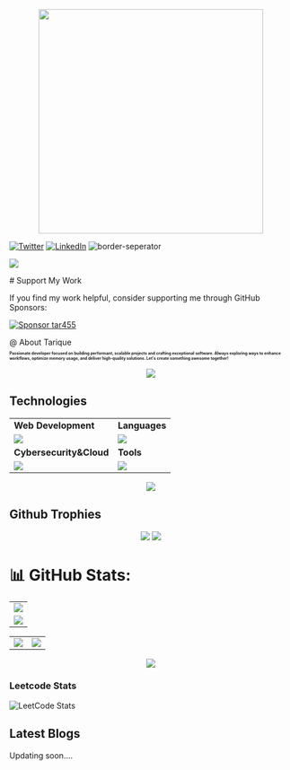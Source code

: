 
<div style="text-align: center;"> 
  <img width="400" src="https://readme-typing-svg.herokuapp.com?font=JetBrains+Mono&weight=600&size=30&duration=3000&color=2AF7B4&width=535&lines=Hi%2C+I'm+Tarique%F0%9F%91%8B;Let's+Connect!"/>
</div>

[![Twitter](https://skillicons.dev/icons?i=twitter)](https://x.com/TweetsTarique)
[![LinkedIn](https://skillicons.dev/icons?i=linkedin)](https://www.linkedin.com/in/md-tarique-ansari-9478a1189/)
![border-seperator](assets/borderseparator.gif) 
  
![](https://komarev.com/ghpvc/?username=tar455)
<div># Support My Work

If you find my work helpful, consider supporting me through GitHub Sponsors:

[![Sponsor tar455](https://img.shields.io/badge/Sponsor-%E2%9D%A4-red)](https://github.com/sponsors/tar455)
</div>
@ About Tarique
<p style="font-size:7px;">
<b>Passionate developer focused on building performant, scalable projects and crafting exceptional software. Always exploring ways to enhance workflows, optimize memory usage, and deliver high-quality solutions. Let's create something awesome together! </b>
</p>
<p align="center"><img src= 'https://capsule-render.vercel.app/api?type=rect&color=gradient&height=2.5'/></p>

## Technologies
 
<table>
<tr>
	<td><strong>Web Development</strong></td>
	<td><strong>Languages</strong></td>
</tr>
<tr>
		<td><img src = "https://skillicons.dev/icons?i=html,css,js,react,tailwind,nodejs,bootstrap,express,firebase,mongodb" ></td>
		<td><img src = "https://skillicons.dev/icons?i=java,python,SpringBoot,c&theme=dark"></td>
</tr>
<tr>
	<td><strong>Cybersecurity&Cloud</strong></td>
	<td><strong>Tools</strong></td>
</tr>
<tr>
	<td><img src = "https://skillicons.dev/icons?i=linux,docker,kubernetes,azure,netlify&theme=dark"></td>
	<td><img src = "https://skillicons.dev/icons?i=git,vscode,github,vim,githubactions&theme=dark"></td>
</tr>
</table>

<p align="center"><img src= 'https://capsule-render.vercel.app/api?type=rect&color=gradient&height=2.5'/></p>

## Github Trophies


<p align="center"><img src= 'https://capsule-render.vercel.app/api?type=rect&color=gradient&height=2.5'/>
<img src="https://github-profile-trophy.vercel.app/?username=tar455">	
</p>

# 📊 GitHub Stats:
<table>
  <tr>
    <td>
      <img src="https://github-readme-streak-stats.herokuapp.com?user=tar455&theme=neon-palenight&hide_border=true&card_width=705">
     </td>
   </tr>
  <tr>
    <td>
      <img src="http://github-profile-summary-cards.vercel.app/api/cards/profile-details?username=tar455&theme=2077">
     </td>
   </tr>
</table><table>
  <tr>
    <td><img src="http://github-profile-summary-cards.vercel.app/api/cards/stats?username=tar455&theme=aura_dark"></td>
    <td><img src="http://github-profile-summary-cards.vercel.app/api/cards/most-commit-language?username=tar455&theme=aura_dark"></td>
  </tr>
</table>

<p align="center"><img src= 'https://capsule-render.vercel.app/api?type=rect&color=gradient&height=2.5'/></p>
<h3><b>Leetcode Stats</b></h3>
<img src="https://leetcard.jacoblin.cool/tar455?theme=dark&font=Carrois%20Gothic%20SC&ext=contest" alt="LeetCode Stats">														 


## Latest Blogs

<!-- BLOGPOSTS:START -->
 Updating soon....

<!-- BLOGPOSTS:END -->


